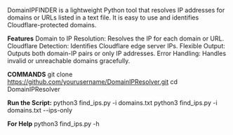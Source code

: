 DomainIPFINDER is a lightweight Python tool that resolves IP addresses for domains or URLs listed in a text file. It is easy to use and identifies Cloudflare-protected domains.

**Features**
Domain to IP Resolution: Resolves the IP for each domain or URL.
Cloudflare Detection: Identifies Cloudflare edge server IPs.
Flexible Output: Outputs both domain-IP pairs or only IP addresses.
Error Handling: Handles invalid or unreachable domains gracefully.

**COMMANDS**
git clone https://github.com/yourusername/DomainIPResolver.git
cd DomainIPResolver

**Run the Script:**
python3 find_ips.py -i domains.txt
python3 find_ips.py -i domains.txt --ips-only

**For Help**
python3 find_ips.py -h
